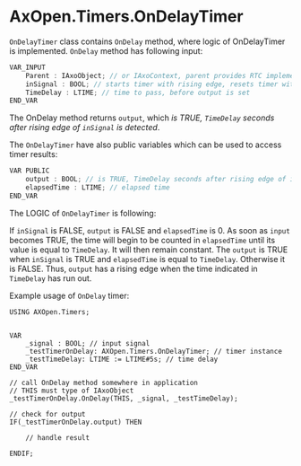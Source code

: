 # AxOpen.Timers.OnDelayTimer

`OnDelayTimer` class contains `OnDelay` method, where logic of OnDelayTimer is implemented. `OnDelay` method has following input:

```C#
VAR_INPUT 
    Parent : IAxoObject; // or IAxoContext, parent provides RTC implementation              
    inSignal : BOOL; // starts timer with rising edge, resets timer with falling edge 
    TimeDelay : LTIME; // time to pass, before output is set
END_VAR 
```

The OnDelay method returns `output`, which *is TRUE, `TimeDelay` seconds after rising edge of `inSignal` is detected*.

The `OnDelayTimer` have also public variables which can be used to access timer results:

```C#
VAR PUBLIC
    output : BOOL; // is TRUE, TimeDelay seconds after rising edge of inSignal is detected.
    elapsedTime : LTIME; // elapsed time 
END_VAR 
```


The LOGIC of `OnDelayTimer` is following:

If `inSignal` is FALSE, `output` is FALSE and `elapsedTime` is 0. As soon as `input` becomes TRUE, the time will begin to be counted in `elapsedTime` until its value is equal to `TimeDelay`. It will then remain constant. The `output` is TRUE when `inSignal` is TRUE and `elapsedTime` is equal to `TimeDelay`. Otherwise it is FALSE. Thus, `output` has a rising edge when the time indicated in `TimeDelay` has run out.

Example usage of `OnDelay` timer:

```
USING AXOpen.Timers;


VAR 
    _signal : BOOL; // input signal
    _testTimerOnDelay: AXOpen.Timers.OnDelayTimer; // timer instance
    _testTimeDelay: LTIME := LTIME#5s; // time delay
END_VAR  

// call OnDelay method somewhere in application
// THIS must type of IAxoObject
_testTimerOnDelay.OnDelay(THIS, _signal, _testTimeDelay);

// check for output
IF(_testTimerOnDelay.output) THEN

    // handle result

ENDIF;
```